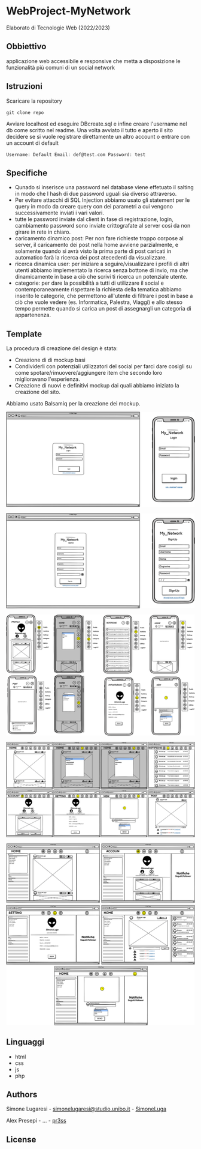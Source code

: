 # WebProject-MyNetwork
Elaborato di Tecnologie Web (2022/2023)

## Obbiettivo
applicazione web accessibile e
responsive che metta a disposizione le
funzionalità più comuni di un social network

## Istruzioni

Scaricare la repository

    git clone repo

Avviare localhost ed eseguire DBcreate.sql e infine creare l'username nel db come scritto nel readme.
Una volta avviato il tutto e aperto il sito decidere se si vuole registrare direttamente un altro account o entrare con un account di default 

    Username: Default Email: def@test.com Password: test

## Specifiche
  - Qunado si inserisce una password nel database viene effetuato il salting in modo che l hash di due password uguali sia diverso attraverso.
  - Per evitare attacchi di SQL Injection abbiamo usato gli statement per le query in modo da creare query con dei parametri a cui vengono successivamente inviati i vari valori.
  - tutte le password inviate dal client in fase di registrazione, login, cambiamento password sono inviate crittografate al server cosi da non girare in rete in chiaro. 
  - caricamento dinamico post: Per non fare richieste troppo corpose al server, il caricamento dei post nella home avviene parzialmente, e solamente quando si avrà visto la prima parte di post caricati in automatico farà la ricerca dei post atecedenti da visualizzare.
  - ricerca dinamica user: per iniziare a seguire/visualizzare i profili di altri utenti abbiamo implementato la ricerca senza bottone di invio, ma che dinamicamente in base a ciò che scrivi ti ricerca un potenziale utente.
  - categorie: per dare la possibilità a tutti di utilizzare il social e contemporaneamente rispettare la richiesta della tematica abbiamo inserito le categorie, che permettono all'utente di filtrare i post in base a ciò che vuole vedere (es. Informatica, Palestra, Viaggi) e allo stesso tempo permette quando si carica un post di assegnargli un categoria di appartenenza.
  
## Template
La procedura di creazione del design è stata:
  - Creazione di di mockup basi
  - Condividerli con potenziali utilizzatori del social per farci dare cosigli su come spotare/rimuovere/aggiungere item che secondo loro miglioravano l'esperienza.
  - Creazione di nuovi e definitivi mockup dai quali abbiamo iniziato la creazione del sito.
 
Abbiamo usato Balsamiq per la creazione dei mockup.

![Mockup iniziale pagina di login](mockup/LoginPage.png)

![Mockup iniziale pagina di registrazione](mockup/registerPage.png)

![Mockup iniziale home vista su iphone](mockup/homePhone.png)

![Mockup iniziale home vista su ipad](mockup/homeIpad.png)

![Mockup iniziale home vista su desktop](mockup/homeDesktop.png)

## Linguaggi
 - html
 - css
 - js
 - php
## Authors
  Simone Lugaresi - simonelugaresi@studio.unibo.it - [SimoneLuga](https://github.com/simoneLuga)
  
  Alex Presepi - ... - [pr3ss](https://github.com/pr3ss)
## License


